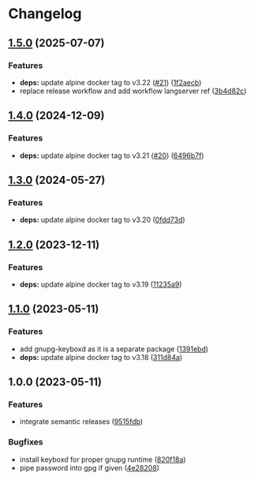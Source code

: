 # Changelog

## [1.5.0](https://github.com/actionhippie/gpgsign/compare/v1.4.0...v1.5.0) (2025-07-07)


### Features

* **deps:** update alpine docker tag to v3.22 ([#21](https://github.com/actionhippie/gpgsign/issues/21)) ([1f2aecb](https://github.com/actionhippie/gpgsign/commit/1f2aecb7191bf22c1634d5b83f1c7129ff18e612))
* replace release workflow and add workflow langserver ref ([3b4d82c](https://github.com/actionhippie/gpgsign/commit/3b4d82ca978a8b02d219d569cd460daba1b7049d))

## [1.4.0](https://github.com/actionhippie/gpgsign/compare/v1.3.0...v1.4.0) (2024-12-09)


### Features

* **deps:** update alpine docker tag to v3.21 ([#20](https://github.com/actionhippie/gpgsign/issues/20)) ([6496b7f](https://github.com/actionhippie/gpgsign/commit/6496b7f2ec41bb6d186ae40efc31f78b259f43b0))

## [1.3.0](https://github.com/actionhippie/gpgsign/compare/v1.2.0...v1.3.0) (2024-05-27)


### Features

* **deps:** update alpine docker tag to v3.20 ([0fdd73d](https://github.com/actionhippie/gpgsign/commit/0fdd73d3051a2ac33895d2292042803935419017))

## [1.2.0](https://github.com/actionhippie/gpgsign/compare/v1.1.0...v1.2.0) (2023-12-11)


### Features

* **deps:** update alpine docker tag to v3.19 ([11235a9](https://github.com/actionhippie/gpgsign/commit/11235a9fb1027a215c9bd684657344485c86b67d))

## [1.1.0](https://github.com/actionhippie/gpgsign/compare/v1.0.0...v1.1.0) (2023-05-11)


### Features

* add gnupg-keyboxd as it is a separate package ([1391ebd](https://github.com/actionhippie/gpgsign/commit/1391ebd502827e2a824d32c811236a2cc674367b))
* **deps:** update alpine docker tag to v3.18 ([311d84a](https://github.com/actionhippie/gpgsign/commit/311d84a36c79aaff0e9586cd1fc306af50d6ae3b))

## 1.0.0 (2023-05-11)


### Features

* integrate semantic releases ([9515fdb](https://github.com/actionhippie/gpgsign/commit/9515fdb11ed7dd0037b9143d050d2bde663910ac))


### Bugfixes

* install keyboxd for proper gnupg runtime ([820f18a](https://github.com/actionhippie/gpgsign/commit/820f18a0a13fbb1c767fb9a46a17c824df30d6fb))
* pipe password into gpg if given ([4e28208](https://github.com/actionhippie/gpgsign/commit/4e28208b142cae93e1582401dcda1cf79e4f72c0))
